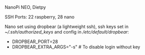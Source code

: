 NanoPi NEO, Dietpy

SSH Ports: 22 raspberry, 28 nano

Nano set using dropbear (a lightweight ssh), ssh keys set in *~/.ssh/authorized_keys* and config in */etc/default/dropbear*:

- DROPBEAR_PORT=28
- DROPBEAR_EXTRA_ARGS="-s" # To disable login without key
